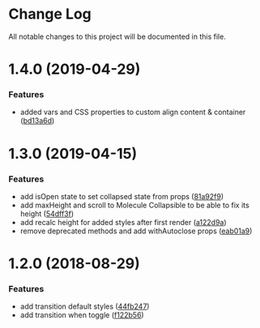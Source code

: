 # Change Log

All notable changes to this project will be documented in this file.

<a name="1.4.0"></a>
# 1.4.0 (2019-04-29)


### Features

* added vars and CSS properties to custom align content & container ([bd13a6d](https://github.com/SUI-Components/sui-components/commit/bd13a6d))



<a name="1.3.0"></a>
# 1.3.0 (2019-04-15)


### Features

* add isOpen state to set collapsed state from props ([81a92f9](https://github.com/SUI-Components/sui-components/commit/81a92f9))
* add maxHeight and scroll to Molecule Collapsible to be able to fix its height ([54dff3f](https://github.com/SUI-Components/sui-components/commit/54dff3f))
* add recalc height for added styles after first render ([a122d9a](https://github.com/SUI-Components/sui-components/commit/a122d9a))
* remove deprecated methods and add withAutoclose props ([eab01a9](https://github.com/SUI-Components/sui-components/commit/eab01a9))



<a name="1.2.0"></a>
# 1.2.0 (2018-08-29)


### Features

* add transition default styles ([44fb247](https://github.com/SUI-Components/sui-components/commit/44fb247))
* add transition when toggle ([f122b56](https://github.com/SUI-Components/sui-components/commit/f122b56))



